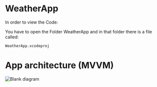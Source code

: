 # WeatherApp

In order to view the Code:

You have to open the Folder WeatherApp and in that folder there is a file called:
```
WeatherApp.xcodeproj
```

# App architecture (MVVM)
![Blank diagram](https://user-images.githubusercontent.com/71644512/116561431-98971900-a902-11eb-9d1d-63b5f1e115b4.png)
